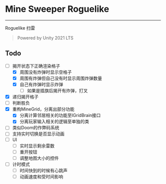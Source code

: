 ﻿# Mine Sweeper Roguelike

---

Roguelike 扫雷

> Powered by Unity 2021 LTS

## Todo

- [ ] 揭开状态下正确渲染格子
    - [x] 周围没有炸弹时显示空格子
    - [x] 周围有炸弹但自己没有时显示周围炸弹数量
    - [x] 自己有炸弹时显示炸弹
        - [ ] 如果是插旗后揭开有炸弹，打叉
- [x] 递归揭开格子
- [ ] 判断胜负
- [x] 重构MineGrid，分离出部分功能
    - [x] 分离计算邻居相关的功能至IGridBrain接口
    - [x] 分离玩家输入相关的逻辑至单独的类
- [ ] 类似Doom的作弊码系统
- [ ] 支持实时切换是否显示动画
- [ ] UI
    - [ ] 实时显示剩余雷数
    - [ ] 重开按钮
    - [ ] 调整地图大小的控件
- [ ] 计时模式
    - [ ] 时间快到的时候有心跳声
    - [ ] 动画速度和受时间影响
